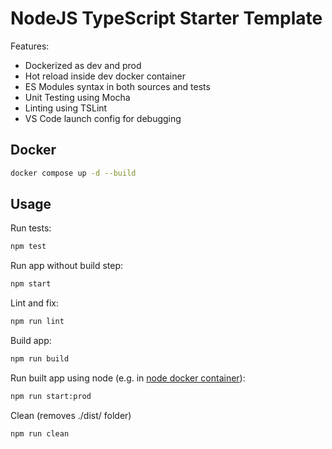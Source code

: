 # NodeJS TypeScript Starter Template

Features:

- Dockerized as dev and prod
- Hot reload inside dev docker container
- ES Modules syntax in both sources and tests
- Unit Testing using Mocha
- Linting using TSLint
- VS Code launch config for debugging

## Docker

```bash
docker compose up -d --build
```

## Usage

Run tests:

```bash
npm test
```

Run app without build step:

```bash
npm start
```

Lint and fix:

```bash
npm run lint
```


Build app:

```bash
npm run build
```

Run built app using node (e.g. in [node docker container](https://hub.docker.com/_/node)):
```bash
npm run start:prod
```

Clean (removes ./dist/ folder)
```bash
npm run clean
```
